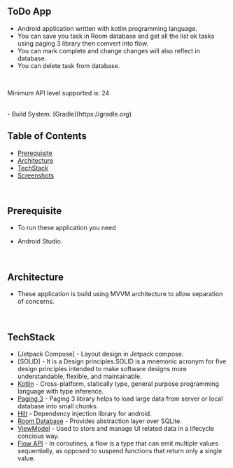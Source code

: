 ## ToDo App
- Android  application written with kotlin programming language.
- You can save you task in Room database and get all the list ok tasks using paging 3 library then comvert into flow.
- You can mark complete and change changes will also reflect in database.
- You can delete task from database.
<br>

Minimum API level supported is: 24

<br>
- Build System: [Gradle](https://gradle.org)

## Table of Contents
-  [Prerequisite](#prerequisite)
-  [Architecture](#architecture)
-  [TechStack](#techstack)
-  [Screenshots](#screenshots)
<br>

## Prerequisite
- To run these application you need 
* Android Studio.
<br>

## Architecture
- These application is build using MVVM architecture to allow separation of concerns.
<br>

## TechStack 
 * [Jetpack Compose] - Layout design in Jetpack compose.
 * [SOLID] - It is a Design principles.SOLID is a mnemonic acronym for five design principles intended to make software designs more understandable, flexible, and maintainable.
 * [Kotlin](https://developer.android.com/kotlin) - Cross-platform, statically type, general purpose programming language with type inference.
 * [Paging 3](https://developer.android.com/topic/libraries/architecture/paging/v3-overview) - Paging 3 library helps to load large data from server or local database into small chunks.
 * [Hilt](https://developer.android.com/training/dependency-injection/hilt-android) - Dependency injection library for android.
 * [Room Database](https://developer.android.com/training/data-storage/room) -  Provides abstraction layer over SQLite.
 * [ViewModel](https://developer.android.com/topic/libraries/architecture/viewmodel) - Used to store and manage UI related data in a lifecycle concious way.
 * [Flow API](https://kotlinlang.org/docs/flow.html#sequences) - In coroutines, a flow is a type that can emit multiple values sequentially, as opposed to suspend functions that return only a single value.
<br>

